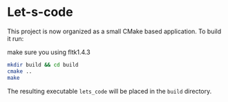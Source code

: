 # Let-s-code

This project is now organized as a small CMake based application. To build it run:

make sure you using fltk1.4.3

```bash
mkdir build && cd build
cmake ..
make
```

The resulting executable `lets_code` will be placed in the `build` directory.